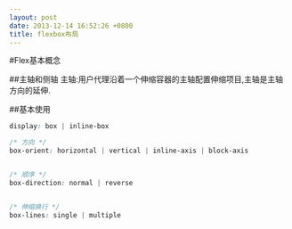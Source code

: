 ```yaml
---
layout: post
date: 2013-12-14 16:52:26 +0800
title: flexbox布局
---
```


#Flex基本概念

##主轴和侧轴
主轴:用户代理沿着一个伸缩容器的主轴配置伸缩项目,主轴是主轴方向的延伸.

##基本使用

```css
display: box | inline-box

/* 方向 */
box-orient: horizontal | vertical | inline-axis | block-axis


/* 顺序 */
box-direction: normal | reverse


/* 伸缩换行 */
box-lines: single | multiple 


```

